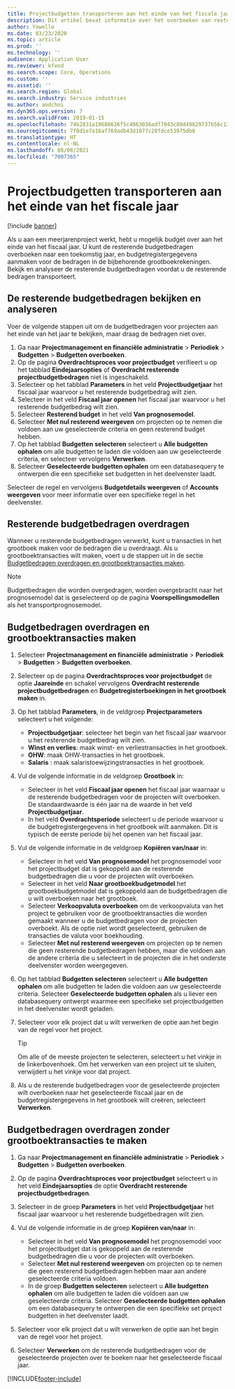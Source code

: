 ```yaml
---
title: Projectbudgetten transporteren aan het einde van het fiscale jaar
description: Dit artikel bevat informatie over het overboeken van resterende budgetbedragen naar toekomstige jaren en het maken van budgetregistergegevens.
author: Yowelle
ms.date: 03/23/2020
ms.topic: article
ms.prod: ''
ms.technology: ''
audience: Application User
ms.reviewer: kfend
ms.search.scope: Core, Operations
ms.custom: ''
ms.assetid: ''
ms.search.region: Global
ms.search.industry: Service industries
ms.author: andchoi
ms.dyn365.ops.version: 7
ms.search.validFrom: 2019-01-15
ms.openlocfilehash: 74b2831a19688636f5c4863036adf7043c80d49829737b56c131abb6998d6cb3
ms.sourcegitcommit: 7f8d1e7a16af769adb43d1877c28fdce53975db8
ms.translationtype: HT
ms.contentlocale: nl-NL
ms.lasthandoff: 08/06/2021
ms.locfileid: "7007365"
---
```

# <a name="transfer-project-budgets-at-fiscal-year-end"></a>Projectbudgetten transporteren aan het einde van het fiscale jaar

[!include [banner](../includes/banner.md)]

Als u aan een meerjarenproject werkt, hebt u mogelijk budget over aan het einde van het fiscaal jaar. U kunt de resterende budgetbedragen overboeken naar een toekomstig jaar, en budgetregistergegevens aanmaken voor de bedragen in de bijbehorende grootboekrekeningen. Bekijk en analyseer de resterende budgetbedragen voordat u de resterende bedragen transporteert.

## <a name="review-and-analyze-remaining-budget-amounts"></a>De resterende budgetbedragen bekijken en analyseren

Voer de volgende stappen uit om de budgetbedragen voor projecten aan het einde van het jaar te bekijken, maar draag de bedragen niet over.

1. Ga naar **Projectmanagement en financiële administratie** > **Periodiek** > **Budgetten** > **Budgetten overboeken**. 
2. Op de pagina **Overdrachtsproces voor projectbudget** verifieert u op het tabblad **Eindejaarsopties** of **Overdracht resterende projectbudgetbedragen** niet is ingeschakeld.
3. Selecteer op het tabblad **Parameters** in het veld **Projectbudgetjaar** het fiscaal jaar waarvoor u het resterende budgetbedrag wilt zien. 
4. Selecteer in het veld **Fiscaal jaar openen** het fiscaal jaar waarvoor u het resterende budgetbedrag wilt zien. 
5. Selecteer **Resterend budget** in het veld **Van prognosemodel**. 
6. Selecteer **Met nul resterend weergeven** om projecten op te nemen die voldoen aan uw geselecteerde criteria en geen resterend budget hebben.  
7. Op het tabblad **Budgetten selecteren** selecteert u **Alle budgetten ophalen** om alle budgetten te laden die voldoen aan uw geselecteerde criteria, en selecteer vervolgens **Verwerken**. 
8. Selecteer **Geselecteerde budgetten ophalen** om een databasequery te ontwerpen die een specifieke set budgetten in het deelvenster laadt.

Selecteer de regel en vervolgens **Budgetdetails weergeven** of **Accounts weergeven** voor meer informatie over een specifieke regel in het deelvenster.

## <a name="carry-forward-remaining-budget-amounts"></a>Resterende budgetbedragen overdragen 

Wanneer u resterende budgetbedragen verwerkt, kunt u transacties in het grootboek maken voor de bedragen die u overdraagt. Als u grootboektransacties wilt maken, voert u de stappen uit in de sectie [Budgetbedragen overdragen en grootboektransacties maken](#carry-forward). 

> [!NOTE]
> Budgetbedragen die worden overgedragen, worden overgebracht naar het prognosemodel dat is geselecteerd op de pagina **Voorspellingsmodellen** als het transportprognosemodel.  

## <a name="carry-forward-budget-amounts-and-create-general-ledger-transactions"></a><a name="carry-forward"></a>Budgetbedragen overdragen en grootboektransacties maken

1.  Selecteer **Projectmanagement en financiële administratie** > **Periodiek** > **Budgetten** > **Budgetten overboeken**. 
2. Selecteer op de pagina **Overdrachtsproces voor projectbudget** de optie **Jaareinde** en schakel vervolgens **Overdracht resterende projectbudgetbedragen** en **Budgetregisterboekingen in het grootboek maken** in. 
3. Op het tabblad **Parameters**, in de veldgroep **Projectparameters** selecteert u het volgende:

   - **Projectbudgetjaar**: selecteer het begin van het fiscaal jaar waarvoor u het resterende budgetbedrag wilt zien. 
   - **Winst en verlies**: maak winst- en verliestransacties in het grootboek. 
   -  **OHW**: maak OHW-transacties in het grootboek.
   -  **Salaris** : maak salaristoewijzingstransacties in het grootboek. 

5. Vul de volgende informatie in de veldgroep **Grootboek** in: 

   - Selecteer in het veld **Fiscaal jaar openen** het fiscaal jaar waarnaar u de resterende budgetbedragen voor de projecten wilt overboeken. De standaardwaarde is één jaar na de waarde in het veld **Projectbudgetjaar**.
   -  In het veld **Overdrachtsperiode** selecteert u de periode waarvoor u de budgetregistergegevens in het grootboek wilt aanmaken. Dit is typisch de eerste periode bij het openen van het fiscaal jaar.

6. Vul de volgende informatie in de veldgroep **Kopiëren van/naar** in:

   - Selecteer in het veld **Van prognosemodel** het prognosemodel voor het projectbudget dat is gekoppeld aan de resterende budgetbedragen die u voor de projecten wilt overboeken. 
   - Selecteer in het veld **Naar grootboekbudgetmodel** het grootboekbudgetmodel dat is gekoppeld aan de budgetbedragen die u wilt overboeken naar het grootboek. 
   -  Selecteer **Verkoopvaluta overboeken** om de verkoopvaluta van het project te gebruiken voor de grootboektransacties die worden gemaakt wanneer u de budgetbedragen voor de projecten overboekt. Als de optie niet wordt geselecteerd, gebruiken de transacties de valuta voor boekhouding. 
   -  Selecteer **Met nul resterend weergeven** om projecten op te nemen die geen resterende budgetbedragen hebben, maar die voldoen aan de andere criteria die u selecteert in de projecten die in het onderste deelvenster worden weergegeven.

7. Op het tabblad **Budgetten selecteren** selecteert u **Alle budgetten ophalen** om alle budgetten te laden die voldoen aan uw geselecteerde criteria. Selecteer **Geselecteerde budgetten ophalen** als u liever een databasequery ontwerpt waarmee een specifieke set projectbudgetten in het deelvenster wordt geladen.
8. Selecteer voor elk project dat u wilt verwerken de optie aan het begin van de regel voor het project.

    > [!TIP]
    > Om alle of de meeste projecten te selecteren, selecteert u het vinkje in de linkerbovenhoek. Om het verwerken van een project uit te sluiten, verwijdert u het vinkje voor dat project.

9. Als u de resterende budgetbedragen voor de geselecteerde projecten wilt overboeken naar het geselecteerde fiscaal jaar en de budgetregistergegevens in het grootboek wilt creëren, selecteert **Verwerken**.

## <a name="carry-forward-budget-amounts-without-creating-general-ledger-transactions"></a>Budgetbedragen overdragen zonder grootboektransacties te maken

1. Ga naar **Projectmanagement en financiële administratie** > **Periodiek** > **Budgetten** > **Budgetten overboeken**.
2. Op de pagina **Overdrachtsproces voor projectbudget** selecteert u in het veld **Eindejaarsopties** de optie **Overdracht resterende projectbudgetbedragen**.
3. Selecteer in de groep **Parameters** in het veld **Projectbudgetjaar** het fiscaal jaar waarvoor u het resterende budgetbedragen wilt zien.
4. Vul de volgende informatie in de groep **Kopiëren van/naar** in:

   - Selecteer in het veld **Van prognosemodel** het prognosemodel voor het projectbudget dat is gekoppeld aan de resterende budgetbedragen die u voor de projecten wilt overboeken. 
   - Selecteer **Met nul resterend weergeven** om projecten op te nemen die geen resterend budgetbedragen hebben maar aan andere geselecteerde criteria voldoen.
   - In de groep **Budgetten selecteren** selecteert u **Alle budgetten ophalen** om alle budgetten te laden die voldoen aan uw geselecteerde criteria. Selecteer **Geselecteerde budgetten ophalen** om een databasequery te ontwerpen die een specifieke set project budgetten in het deelvenster laadt.

5. Selecteer voor elk project dat u wilt verwerken de optie aan het begin van de regel voor het project. 
6. Selecteer **Verwerken** om de resterende budgetbedragen voor de geselecteerde projecten over te boeken naar het geselecteerde fiscaal jaar.



[!INCLUDE[footer-include](../includes/footer-banner.md)]